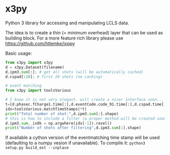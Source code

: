 # x3py
Python 3 library for accessing and manipulating LCLS data.

The idea is to create a thin (= minimum overhead) layer that can be used as building block.
For a more feature rich library please use https://github.com/htlemke/ixppy

Basic usage:
```python
from x3py import x3py
d = x3py.Dataset(filename)
d.ipm3.sum[:]; # get all shots (will be automatically cached)
d.cspad[:20]; # first 20 shots (no caching)

# event matching
from x3py import toolsVarious

# I know it is not very elegant. will create a nicer interface soon...
t=[d.phasec.fCharge1.time[:],d.eventCode.code_91.time[:],d.cspad.time[:],d.timeTool.precision.time[:],d.ipm3.sum.time[:]]
idx=toolsVarious.matchTimeStamps(*t)
print("Total number of shot:",d.ipm3.sum[:].shape)
# this is how to include a filter (a proper method will be created soon)
d.ipm3.sum._isOk = np.argwhere(idx[-1]).ravel()
print("Number of shots after filtering",d.ipm3.sum[:].shape)
```

If available a cython version of the eventmatching time stamp will be used (defaulting to a numpy vesion if unavailable).
To compile it: ```python3 setup.py build_ext --inplace```
